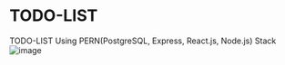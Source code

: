 # TODO-LIST
TODO-LIST Using PERN(PostgreSQL, Express, React.js, Node.js) Stack 
![image](https://github.com/D-4-DIBAKAR/TODO-LIST/assets/71878062/d63791da-4807-4d93-a91e-206651f78c30)
